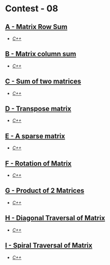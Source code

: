# Contest - 08

## [A - Matrix Row Sum](https://vjudge.net/problem/HackerRank-si-basic-matrix-row-sum)

- _[C++](.cpp/A.cpp)_

## [B - Matrix column sum](https://vjudge.net/problem/HackerRank-si-basic-matrix-column-sum)

- _[C++](.cpp/B.cpp)_

## [C - Sum of two matrices](https://vjudge.net/problem/HackerRank-si-basic-sum-of-two-matrices)

- _[C++](.cpp/C.cpp)_

## [D - Transpose matrix](https://vjudge.net/problem/HackerRank-si-basic-transpose-matrix)

- _[C++](.cpp/D.cpp)_

## [E - A sparse matrix](https://vjudge.net/problem/HackerRank-si-basic-a-sparse-matrix)

- _[C++](.cpp/E.cpp)_

## [F - Rotation of Matrix](https://vjudge.net/problem/HackerRank-si-rotation-of-matrix)

- _[C++](.cpp/F.cpp)_

## [G - Product of 2 Matrices](https://vjudge.net/problem/HackerRank-si-product-of-2-matrices)

- _[C++](.cpp/G.cpp)_

## [H - Diagonal Traversal of Matrix](https://vjudge.net/problem/HackerRank-si-diagonal-traversal-of-matrix)

- _[C++](.cpp/H.cpp)_

## [I - Spiral Traversal of Matrix](https://vjudge.net/problem/HackerRank-si-spiral-traversal-of-matrix)

- _[C++](.cpp/I.cpp)_
